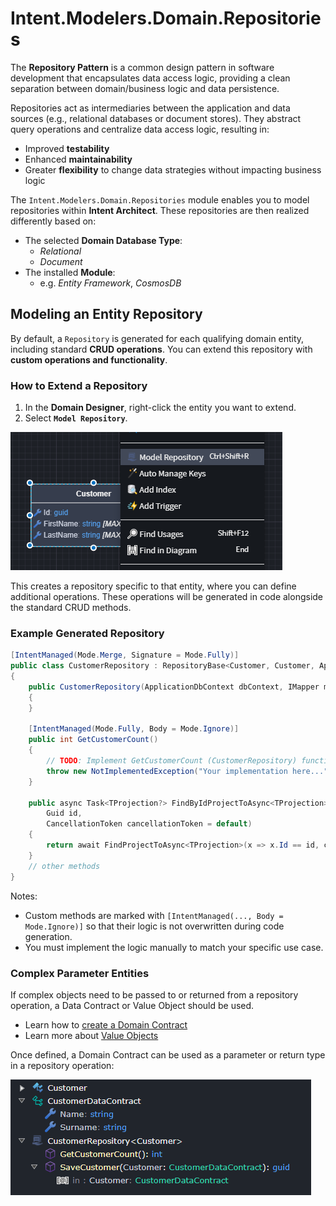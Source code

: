 # Intent.Modelers.Domain.Repositories

The **Repository Pattern** is a common design pattern in software development that encapsulates data access logic, providing a clean separation between domain/business logic and data persistence.

Repositories act as intermediaries between the application and data sources (e.g., relational databases or document stores). They abstract query operations and centralize data access logic, resulting in:

- Improved **testability**
- Enhanced **maintainability**
- Greater **flexibility** to change data strategies without impacting business logic

The `Intent.Modelers.Domain.Repositories` module enables you to model repositories within **Intent Architect**. These repositories are then realized differently based on:

- The selected **Domain Database Type**:  
  - *Relational*
  - *Document*
- The installed **Module**:  
  - e.g. *Entity Framework*, *CosmosDB*

## Modeling an Entity Repository

By default, a `Repository` is generated for each qualifying domain entity, including standard **CRUD operations**. You can extend this repository with **custom operations and functionality**.

### How to Extend a Repository

1. In the **Domain Designer**, right-click the entity you want to extend.
2. Select **`Model Repository`**.

![Model Repository](./images/model-repository.png)

This creates a repository specific to that entity, where you can define additional operations. These operations will be generated in code alongside the standard CRUD methods.

### Example Generated Repository

``` csharp
[IntentManaged(Mode.Merge, Signature = Mode.Fully)]
public class CustomerRepository : RepositoryBase<Customer, Customer, ApplicationDbContext>, ICustomerRepository
{
    public CustomerRepository(ApplicationDbContext dbContext, IMapper mapper) : base(dbContext, mapper)
    {
    }

    [IntentManaged(Mode.Fully, Body = Mode.Ignore)]
    public int GetCustomerCount()
    {
        // TODO: Implement GetCustomerCount (CustomerRepository) functionality
        throw new NotImplementedException("Your implementation here...");
    }

    public async Task<TProjection?> FindByIdProjectToAsync<TProjection>(
        Guid id,
        CancellationToken cancellationToken = default)
    {
        return await FindProjectToAsync<TProjection>(x => x.Id == id, cancellationToken);
    }
    // other methods
}
```

Notes:

- Custom methods are marked with `[IntentManaged(..., Body = Mode.Ignore)]` so that their logic is not overwritten during code generation.
- You must implement the logic manually to match your specific use case.

### Complex Parameter Entities

If complex objects need to be passed to or returned from a repository operation, a Data Contract or Value Object should be used.

- Learn how to [create a Domain Contract](https://docs.intentarchitect.com/articles/application-development/modelling/domain-designer/modeling-the-domain/modeling-the-domainhtml#creating-a-domain-contract)
- Learn more about [Value Objects](https://docs.intentarchitect.com/articles/modules-dotnet/intent-valueobjects/intent-valueobjects.html)

Once defined, a Domain Contract can be used as a parameter or return type in a repository operation:

![Data contract](./images/data-contract.png)
